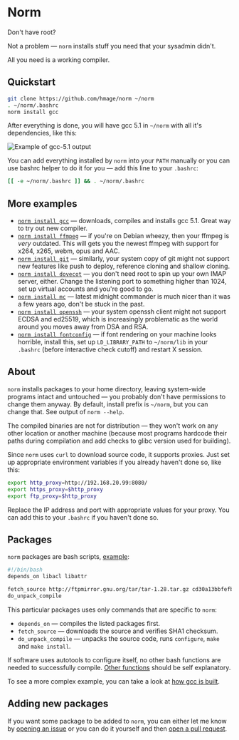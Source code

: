 # Norm

Don't have root?

Not a problem — `norm` installs stuff you need that your sysadmin didn't.

All you need is a working compiler.

## Quickstart

```bash
git clone https://github.com/hmage/norm ~/norm
. ~/norm/.bashrc
norm install gcc
```

After everything is done, you will have gcc 5.1 in `~/norm` with all it's dependencies, like this:

![Example of gcc-5.1 output](http://hmage.github.io/norm/images/gcc-5.1.png)

You can add everything installed by `norm` into your `PATH` manually or you can use bashrc helper to do it for you — add this line to your `.bashrc`:

```bash
[[ -e ~/norm/.bashrc ]] && . ~/norm/.bashrc
```

## More examples
 * [`norm install gcc`](packages/gcc) — downloads, compiles and installs gcc 5.1. Great way to try out new compiler.
 * [`norm install ffmpeg`](packages/ffmpeg) — if you're on Debian wheezy, then your ffmpeg is _very_ outdated. This will gets you the newest ffmpeg with support for x264, x265, webm, opus and AAC.
 * [`norm install git`](packages/git) — similarly, your system copy of git might not support new features like push to deploy, reference cloning and shallow cloning.
 * [`norm install dovecot`](packages/dovecot) — you don't need root to spin up your own IMAP server, either. Change the listening port to something higher than 1024, set up virtual accounts and you're good to go.
 * [`norm install mc`](packages/mc) — latest midnight commander is much nicer than it was a few years ago, don't be stuck in the past.
 * [`norm install openssh`](packages/openssh) — your system openssh client might not support ECDSA and ed25519, which is increasingly problematic as the world around you moves away from DSA and RSA.
 * [`norm install fontconfig`](packages/fontconfig) — if font rendering on your machine looks horrible, install this, set up `LD_LIBRARY_PATH` to `~/norm/lib` in your `.bashrc` (before interactive check cutoff) and restart X session.

## About

`norm` installs packages to your home directory, leaving system-wide programs intact and untouched — you probably don't have permissions to change them anyway. By default, install prefix is `~/norm`, but you can change that. See output of `norm --help`.

The compiled binaries are not for distribution — they won't work on any other location or another machine (because most programs hardcode their paths during compilation and add checks to glibc version used for building).

Since `norm` uses `curl` to download source code, it supports proxies. Just set up appropriate environment variables if you already haven't done so, like this:

```bash
export http_proxy=http://192.168.20.99:8080/
export https_proxy=$http_proxy
export ftp_proxy=$http_proxy
```

Replace the IP address and port with appropriate values for your proxy. You can add this to your `.bashrc` if you haven't done so.

## Packages
`norm` packages are bash scripts, [example](packages/tar):

```bash
#!/bin/bash
depends_on libacl libattr

fetch_source http://ftpmirror.gnu.org/tar/tar-1.28.tar.gz cd30a13bbfefb54b17e039be7c43d2592dd3d5d0
do_unpack_compile
```

This particular packages uses only commands that are specific to `norm`:
 * `depends_on` — compiles the listed packages first.
 * `fetch_source` — downloads the source and verifies SHA1 checksum.
 * `do_unpack_compile` — unpacks the source code, runs `configure`, `make` and `make install`.

If software uses autotools to configure itself, no other bash functions are needed to successfully compile. [Other functions](norm_common.functions) should be self explanatory.

To see a more complex example, you can take a look at [how gcc is built](packages/gcc).

## Adding new packages

If you want some package to be added to `norm`, you can either let me know by [opening an issue](https://github.com/hmage/norm/issues) or you can do it yourself and then [open a pull request](https://github.com/hmage/norm/compare).
